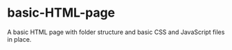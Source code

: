 # basic-HTML-page
A basic HTML page with folder structure and basic CSS and JavaScript files in place.
